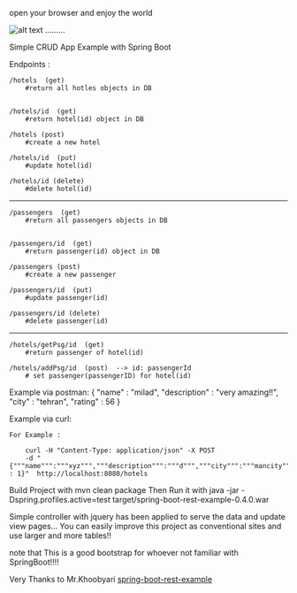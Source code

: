 open your browser and enjoy the world

![alt text](http://www.tech-ab.net/wp-content/uploads/2015/11/Spring-Logo.png)
.........

Simple CRUD App Example with Spring Boot

Endpoints :

	/hotels  (get)
		#return all hotles objects in DB


	/hotels/id  (get)
		#return hotel(id) object in DB

	/hotels (post)
		#create a new hotel

	/hotels/id  (put)
		#update hotel(id)

	/hotels/id (delete)
		#delete hotel(id)

-------------------------------

	/passengers  (get)
		#return all passengers objects in DB


	/passengers/id  (get)
		#return passenger(id) object in DB

	/passengers (post)
		#create a new passenger

	/passengers/id  (put)
		#update passenger(id)

	/passengers/id (delete)
		#delete passenger(id)

---------------------------------------
	/hotels/getPsg/id  (get)
		#return passenger of hotel(id)

	/hotels/addPsg/id  (post)  --> id: passengerId
		# set passenger(passengerID) for hotel(id)



Example via postman:
	{
	"name" : "milad",
	"description" : "very amazing!!",
	"city" : "tehran",
	"rating" : 56
	}

Example via curl:

	For Example :

		curl -H "Content-Type: application/json" -X POST 
		-d "{"""name""":"""xyz""","""description""":"""d""","""city""":"""mancity""","""rating""" : 1}"  http://localhost:8080/hotels

Build Project with
		mvn clean package
	Then Run it with 
		java -jar -Dspring.profiles.active=test target/spring-boot-rest-example-0.4.0.war

Simple controller with jquery has been applied to serve the data and update view pages...
You can easily improve this project as conventional sites and use larger and more tables!!

note that This is a good bootstrap for whoever not familiar with SpringBoot!!!!


Very Thanks to Mr.Khoobyari 
[spring-boot-rest-example](https://github.com/khoubyari)



 